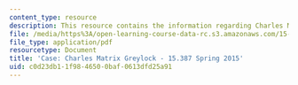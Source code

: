 ```yaml
---
content_type: resource
description: This resource contains the information regarding Charles Matrix Greylock.
file: /media/https%3A/open-learning-course-data-rc.s3.amazonaws.com/15-387-entrepreneurial-sales-spring-2015/c0d23db11f9846500baf0613dfd25a91_MIT15_387S15_Charles_Matrix.pdf
file_type: application/pdf
resourcetype: Document
title: 'Case: Charles Matrix Greylock - 15.387 Spring 2015'
uid: c0d23db1-1f98-4650-0baf-0613dfd25a91
---
```


